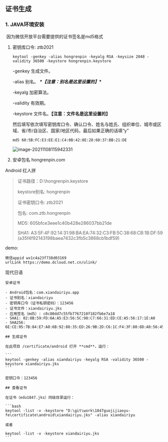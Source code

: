 ## 证书生成 

### 1. JAVA环境安装

​		因为微信开放平台需要提供的证书签名是md5格式



1. 密钥库口令: ztb2021

   ```
   keytool -genkey -alias hongrenpin -keyalg RSA -keysize 2048 -validity 36500 -keystore hongrenpin.keystore
   ```

   -genkey 生成文件。

     -alias 别名。 ***\*【注意：别名是这里设置的】\****

     -keyalg 加密算法。

     -validity 有效期。

     -keystore 文件名。**【注意：文件名是这里设置的】**

    然后填写依次填写密钥库口令、确认口令、姓名与姓氏、组织单位、城市或区域、省/市/自治区、国家/地区代码，最后如果正确的话填“y”

   ```
   md5 60:5B:FC:E3:EE:E1:C4:0B:42:8E:28:60:37:BB:21:DE
   ```

   ![image-20211108115942331](https://i.loli.net/2021/11/08/ybWt37OVfhFeU4z.png)

2. 安卓包名 hongrenpin.com



Android 红人拼

> 证书路径：D:\hongrenpin.keystore
>
> keystore别名: hongrenpin
>
> 证书密钥口令:  ztb2021
>
> 包名:  com.ztb.hongrenpin
>
> MD5:  605bfce3eee1c40b428e286037bb21de 
>
> SHA1:  A3:5F:4F:92:14:31:98:BA:EA:74:32:C3:FB:5C:38:68:CB:1B:DF:59 (a35f4f92143198baea7432c3fb5c3868cb1bdf59)
>

demo:

```
微信appid wx1c4a23f738d03169
urlLink https://demo.dcloud.net.cn/ulink/
```

现代日语

````
安卓证书

- Android包名：com.xiandairiyu.app
- 证书别名：xiandairiyu
- 密钥库口令（证书私钥密码）：123456
- 证书文件：xiandairiyu.jks
- 应用签名（md5）: c0c80dd7c55fb7767210f182fb6e7a18
- SHA1: 02:8B:59:FD:6A:A5:E3:56:5C:98:C7:66:31:ED:CE:A5:56:17:1E:A0
- SHA256: 6E:CE:95:7B:84:E7:A0:6B:92:88:35:ED:26:9B:2D:C6:1C:F4:3F:80:8D:A0:56:45:83:EB:79:FE:6E:2B:E9:C6

## 生成证书

在此项目 /certificate/android 打开 **cmd**，运行：

```
keytool -genkey -alias xiandairiyu -keyalg RSA -validity 36500 -keystore xiandairiyu.jks
```

密钥口令：123456

## 查看证书

在证书（edu1847.jks）同级目录运行：

```bash
keytool -list -v -keystore "D:\git\work\1847guojijiaoyu-fe\certificate\android\xiandairiyu.jks" -alias xiandairiyu

或者

keytool -list -v -keystore xiandairiyu.jks
```



````

